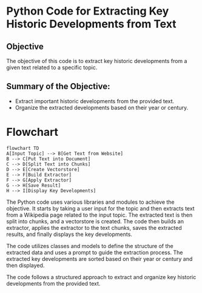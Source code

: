 # Python Code for Extracting Key Historic Developments from Text

## Objective
The objective of this code is to extract key historic developments from a given text related to a specific topic.

## Summary of the Objective:
- Extract important historic developments from the provided text.
- Organize the extracted developments based on their year or century.

# Flowchart
```mermaid
flowchart TD
A[Input Topic] --> B[Get Text from Website]
B --> C[Put Text into Document]
C --> D[Split Text into Chunks]
D --> E[Create Vectorstore]
E --> F[Build Extractor]
F --> G[Apply Extractor]
G --> H[Save Result]
H --> I[Display Key Developments]
```

The Python code uses various libraries and modules to achieve the objective. It starts by taking a user input for the topic and then extracts text from a Wikipedia page related to the input topic. The extracted text is then split into chunks, and a vectorstore is created. The code then builds an extractor, applies the extractor to the text chunks, saves the extracted results, and finally displays the key developments.

The code utilizes classes and models to define the structure of the extracted data and uses a prompt to guide the extraction process. The extracted key developments are sorted based on their year or century and then displayed.

The code follows a structured approach to extract and organize key historic developments from the provided text.